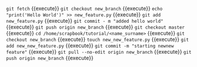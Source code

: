 `git fetch` {{execute}}
`git checkout new_branch` {{execute}}
`echo "print('Hello World')" >> new_feature.py` {{execute}}
`git add new_feature.py` {{execute}} 
`git commit - m "added hello world"` {{execute}}
`git push origin new_branch` {{execute}}
`git checkout master` {{execute}}
`cd /home/scrapbook/tutorial/<name_surname>` {{execute}}
`git checkout new_branch` {{execute}}
`touch new_new_feature.py` {{execute}}
`git add new_new_feature.py` {{execute}}
`git commit -m "starting newnew feature"` {{execute}} 
`git pull --no-edit origin new_branch` {{execute}}
`git push origin new_branch` {{execute}}
